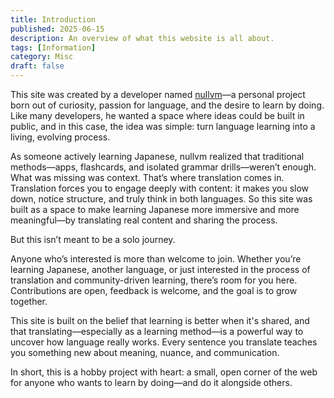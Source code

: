 ```yaml
---
title: Introduction
published: 2025-06-15
description: An overview of what this website is all about.
tags: [Information]
category: Misc
draft: false
---
```


This site was created by a developer named [nullvm](https://github.com/nullvm)—a personal project born out of curiosity, passion for language, and the desire to learn by doing. Like many developers, he wanted a space where ideas could be built in public, and in this case, the idea was simple: turn language learning into a living, evolving process.

As someone actively learning Japanese, nullvm realized that traditional methods—apps, flashcards, and isolated grammar drills—weren’t enough. What was missing was context. That’s where translation comes in. Translation forces you to engage deeply with content: it makes you slow down, notice structure, and truly think in both languages. So this site was built as a space to make learning Japanese more immersive and more meaningful—by translating real content and sharing the process.

But this isn’t meant to be a solo journey.

Anyone who’s interested is more than welcome to join. Whether you’re learning Japanese, another language, or just interested in the process of translation and community-driven learning, there’s room for you here. Contributions are open, feedback is welcome, and the goal is to grow together.

This site is built on the belief that learning is better when it's shared, and that translating—especially as a learning method—is a powerful way to uncover how language really works. Every sentence you translate teaches you something new about meaning, nuance, and communication.

In short, this is a hobby project with heart: a small, open corner of the web for anyone who wants to learn by doing—and do it alongside others.